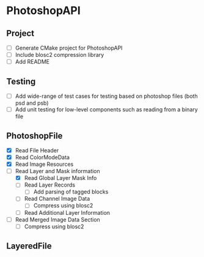 # PhotoshopAPI

## Project

- [ ] Generate CMake project for PhotoshopAPI
- [ ] Include blosc2 compression library
- [ ] Add README

## Testing

- [ ] Add wide-range of test cases for testing based on photoshop files (both psd and psb)
- [ ] Add unit testing for low-level components such as reading from a binary file
 
## PhotoshopFile

- [X] Read File Header
- [X] Read ColorModeData
- [X] Read Image Resources
- [ ] Read Layer and Mask information
    - [X] Read Global Layer Mask Info
    - [ ] Read Layer Records
        - [ ] Add parsing of tagged blocks 
    - [ ] Read Channel Image Data
        - [ ] Compress using blosc2
    - [ ] Read Additional Layer Information
- [ ] Read Merged Image Data Section
    - [ ] Compress using blosc2

## LayeredFile